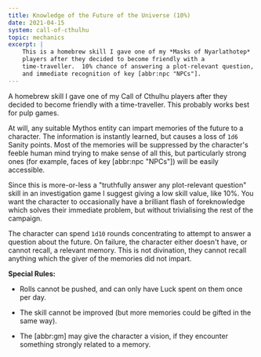```yaml
---
title: Knowledge of the Future of the Universe (10%)
date: 2021-04-15
system: call-of-cthulhu
topic: mechanics
excerpt: |
    This is a homebrew skill I gave one of my *Masks of Nyarlathotep*
    players after they decided to become friendly with a
    time-traveller.  10% chance of answering a plot-relevant question,
    and immediate recognition of key [abbr:npc "NPCs"].
---
```


A homebrew skill I gave one of my Call of Cthulhu players after they decided to
become friendly with a time-traveller.  This probably works best for pulp games.

At will, any suitable Mythos entity can impart memories of the future
to a character.  The information is instantly learned, but causes a
loss of `1d6` Sanity points.  Most of the
memories will be suppressed by the character's feeble human mind
trying to make sense of all this, but particularly strong ones (for
example, faces of key [abbr:npc "NPCs"]) will be easily accessible.

Since this is more-or-less a "truthfully answer any plot-relevant
question" skill in an investigation game I suggest giving a low skill
value, like 10%.  You want the character to occasionally have a
brilliant flash of foreknowledge which solves their immediate problem,
but without trivialising the rest of the campaign.

The character can spend `1d10` rounds
concentrating to attempt to answer a question about the future.  On
failure, the character either doesn't have, or cannot recall, a
relevant memory.  This is not divination, they cannot recall anything
which the giver of the memories did not impart.

**Special Rules:**

- Rolls cannot be pushed, and can only have Luck spent on them once
  per day.

- The skill cannot be improved (but more memories could be gifted in
  the same way).

- The [abbr:gm] may give the character a vision, if they encounter
  something strongly related to a memory.
